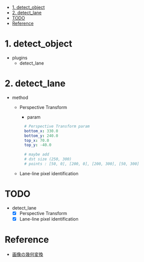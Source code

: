 <!-- TOC -->

- [1. detect_object](#1-detect_object)
- [2. detect_lane](#2-detect_lane)
- [TODO](#todo)
- [Reference](#reference)

<!-- /TOC -->

# 1. detect_object
* plugins
  * detect_lane

# 2. detect_lane
  * method
    * Perspective Transform
      * param 
      ```yaml
        # Perspective Transform param
        bottom_x: 330.0
        bottom_y: 240.0
        top_x: 70.0
        top_y: -40.0
        
        # maybe add
        # dst size (250, 300)
        # points : [50, 0], [200, 0], [200, 300], [50, 300]
      ```
      
    * Lane-line pixel identification
    
# TODO  
* detect_lane
  - [x] Perspective Transform
  - [x] Lane-line pixel identification

# Reference  
* [画像の幾何変換](http://labs.eecs.tottori-u.ac.jp/sd/Member/oyamada/OpenCV/html/py_tutorials/py_imgproc/py_geometric_transformations/py_geometric_transformations.html)